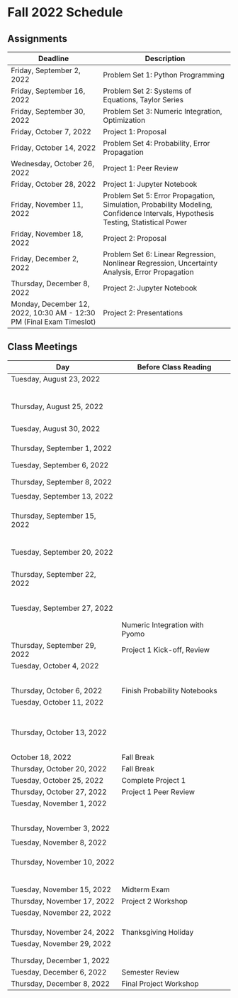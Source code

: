 # Fall 2022 Schedule

## Assignments

| Deadline     | Description |
| ----------- | ----------- |
| Friday, September 2, 2022 | Problem Set 1: Python Programming |
| Friday, September 16, 2022 | Problem Set 2: Systems of Equations, Taylor Series |
| Friday, September 30, 2022 | Problem Set 3: Numeric Integration, Optimization |
| Friday, October 7, 2022 | Project 1: Proposal |
| Friday, October 14, 2022 | Problem Set 4: Probability, Error Propagation |
| Wednesday, October 26, 2022 | Project 1: Peer Review |
| Friday, October 28, 2022 | Project 1: Jupyter Notebook |
| Friday, November 11, 2022 | Problem Set 5: Error Propagation, Simulation, Probability Modeling, Confidence Intervals, Hypothesis Testing, Statistical Power |
| Friday, November 18, 2022 | Project 2: Proposal |
| Friday, December 2, 2022 | Problem Set 6: Linear Regression, Nonlinear Regression, Uncertainty Analysis, Error Propagation |
| Thursday, December 8, 2022 | Project 2: Jupyter Notebook |
| Monday, December 12, 2022, 10:30 AM - 12:30 PM (Final Exam Timeslot) | Project 2: Presentations |

## Class Meetings

| Day     | Before Class Reading |
| ----------- | ----------- |
| Tuesday, August 23, 2022 | [](../01/Python-Primer.md) |
| | [](../01/Jupyter-Notebooks.ipynb) |
| | [](../01/Python-Basics-I-Variables-Strings-Bugs.ipynb) |
| | [](../01/Flow-control.ipynb) |
| | [](../01/Python-Basics-III-Lists-Dictionaries-Enumeration.ipynb) |
|  | [](../01/Functions-and-Scope.ipynb) |
| | [](../01/Recursion.ipynb) |
| Thursday, August 25, 2022 | [](../01/Pseudocode.ipynb) |
| | [](../01/Example-High-Low-Game.ipynb) |
| | [](../01/Modules-and-Files.ipynb) |
| | [](../01/NumPy.ipynb) |
| | [](../01/Matplotlib.ipynb) |
| Tuesday, August 30, 2022 | [](../01/Pandas.ipynb) |
| | [](../01/Functions-as-Arguments.ipynb) |
| | [](../01/Testing-and-Debugging.ipynb) |
| | [](../01/Publication-Quality-Figures.ipynb) |
| Thursday, September 1, 2022 | [](../03/linear_algebra.md) |
| | [](../03/Linear-Algebra-in-Numpy.ipynb) |
| | [](../03/Gauss-Elimination.ipynb) |
| Tuesday, September 6, 2022 | [](../03/Invertible-Matrix-Theorem-and-Gauss-Example.ipynb)
| | [](../03/LU-Decomposition.ipynb)
| | [](../03/Condition-Number.ipynb)
| Thursday, September 8, 2022 | [](../03/Modeling-Systems-of-Linear-Equations.ipynb) |
| | [](../03/Example-Atomic-Mass-Balances.ipynb) |
| Tuesday, September 13, 2022 | [](../04/algorithms.md) |
| | [](../04/Taylor-Series.ipynb) |
| | [](../04/Finite-Difference.ipynb) |
| | [](../04/Example-Heating-a-Metal-Slab.ipynb)
| Thursday, September 15, 2022 | [](../05/nonlinear_systems.md) |
| | [](../05/Modeling-Systems-of-Nonlinear-Equations.ipynb) |
| | [](../05/Newton-Raphson-Method-in-One-Dimension.ipynb) |
| | [](../05/More-Newton-Type-Methods.ipynb) |
| | [](../05/Convergence-Analysis-for-Newton-Raphson-Methods.ipynb) |
| | [](../05/Newton-Raphson-Methods-for-Systems-of-Equations.ipynb) |
| | [](../05/Newton-Methods-in-Scipy.ipynb) |
| Tuesday, September 20, 2022 | [](../06/integration.md) |
| | [](../06/Intro-and-Newton-Cotes.ipynb) |
| | [](../06/Gauss-Quadrature.ipynb) |
| | [](../06/Scipy-Library-Adaptive-Methods-for-Newton-Cotes-and-Gauss-Quadrature.ipynb) |
| | [](../06/Application-Inertial-Navigation-Systems.ipynb) |
| Thursday, September 22, 2022 | [](../06/Forward-and-Backward-Euler.ipynb) |
| | [](../06/Trapezoid-Rule.ipynb) |
| | [](../06/Stability-Analysis.ipynb) |
| | [](../06/Explicit-Runge-Kutta.ipynb) |
| | [](../06/Systems-of-Differential-Equations-and-Scipy.ipynb) |
| | [](../06/Example-Reaction-Rates.ipynb) |
| Tuesday, September 27, 2022 | [](../07/optimization.md) |
| | [](../07/Pyomo-Basics.ipynb) |
| | [](../07/Flash-Calculations-in-Pyomo.ipynb) |
| | Numeric Integration with Pyomo |
| Thursday, September 29, 2022 | Project 1 Kick-off, Review |
| Tuesday, October 4, 2022 | [](../08/stats.md) |
| | [](../08/Sampling.ipynb) |
| | [](../08/Summary-Statistics.ipynb) |
| | [](../08/Visualizing-Data.ipynb) |
| | [](../09/probability.md) |
| | [](../09/Random-Variables.ipynb) |
| Thursday, October 6, 2022 | Finish Probability Notebooks |
| Tuesday, October 11, 2022 | [](../10/distributions.md) |
| | [](../10/Bernoulli-Probability-Distribution.ipynb) |
| | [](../10/Binomial-Probability-Distribtuion.ipynb) |
| | [](../10/Poisson-Probability-Distribution.ipynb) |
| | [](../10/Normal-Probability-Distribution.ipynb) |
| | [](../10/Common-Probability-Distributions-Summary.md) |
| | [](../11/uncertainty.md) |
| | [](../11/Measurement-Error.ipynb) |
| Thursday, October 13, 2022 | [](../11/Error-Propagation.ipynb) |
| | [](../11/Measuring-Flowrate-Example.ipynb) |
| | [](../11/Car-and-Incline-Example.ipynb) |
| | [](../11/Simulation-Motivating-Example.ipynb) |
| | [](../11/Monte-Carlo-Error-Propogation.ipynb) |
| | [](../11/Practice-Problems.ipynb) |
| October 18, 2022 | Fall Break |
| Thursday, October 20, 2022 | Fall Break |
| Tuesday, October 25, 2022 | Complete Project 1 |
| Thursday, October 27, 2022 | Project 1 Peer Review |
| Tuesday, November 1, 2022 | [](../12/inference.md) |
| | [](../12/Central-Limit-Theorem.ipynb) |
| | [](../12/Standard-Normal-Distribution.ipynb) |
| | [](../12/Confidence-Intervals.ipynb) |
| | [](../12/Students-t-Distribution.ipynb) |
| | [](../12/Hypothesis-Testing-Basics.ipynb) |
| Thursday, November 3, 2022 | [](../12/Flavors-of-Hypothesis-Testing.ipynb) |
| | [](../12/Type-I-Type-II-Errors.ipynb)
| Tuesday, November 8, 2022 | [](../12/Statistical-Power-Basics.ipynb) |
| | [](../12/Statistical-Power-in-Python.ipynb) |
| | [](../12/Statistical-Power-Practice-Problems.ipynb) |
| | [](../12/Bootstrap-Confidence-Intervals.ipynb) |
| Thursday, November 10, 2022 | [](../13/regression.md) |
| | [](../13/Ordinary-Least-Squares-Linear-Regression.ipynb) |
| | [](../13/Residual-Analysis.ipynb) |
| | [](../13/Regression-Assumption-Examples.ipynb) |
| | [](../13/Uncertainty-Analysis-and-Statistical-Inference.ipynb) |
| | [](../13/Multivariate-Linear-Regression.ipynb) |
| | [](../13/Linear-Regression-Practice-Problems.ipynb) |
| Tuesday, November 15, 2022 | Midterm Exam |
| Thursday, November 17, 2022 | Project 2 Workshop |
| Tuesday, November 22, 2022 | [](../14/advanced_regression.md) |
| | [](../14/Transformations-and-Linear-Regression.ipynb) |
| | [](../14/Weighted-Regression.ipynb) |
| | [](../14/Nonlinear-Regression.ipynb) |
| Thursday, November 24, 2022 | Thanksgiving Holiday |
| Tuesday, November 29, 2022 | [](../14/Nonlinear-Regression-Practice-Problem.ipynb) |
| | [](../14/Monte-Carlo-Uncertainty-Analysis-for-Nonlinear-Regression.ipynb ) |
| | [](../14/Nonlinear-Case-Study-Adsorptive-Membranes.ipynb )|
| Thursday, December 1, 2022 | [](../15/design_of_experiments.md) |
| Tuesday, December 6, 2022 | Semester Review |
| Thursday, December 8, 2022 | Final Project Workshop |
